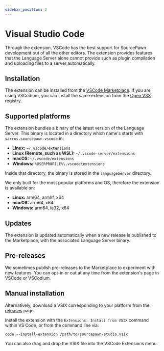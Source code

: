 ```yaml
---
sidebar_position: 2
---
```


# Visual Studio Code

Through the extension, VSCode has the best support for SourcePawn development out of all the other editors. The extension provides features that the Language Server alone cannot provide such as plugin compilation and uploading files to a server automatically.

## Installation

The extension can be installed from the [VSCode Marketplace](https://marketplace.visualstudio.com/items?itemName=Sarrus.sourcepawn-vscode). If you are using VSCodium, you can install the same extension from the [Open VSX](https://open-vsx.org/?search=sourcepawn) registry.

## Supported platforms

The extension bundles a binary of the latest version of the Language Server. This binary is located in a directory which name's starts with `sarrus.sourcepawn-vscode` in:

- **Linux:** `~/.vscode/extensions`
- **Linux (Remote, such as WSL):** `~/.vscode-server/extensions`
- **macOS:** `~/.vscode/extensions`
- **Windows:** `%USERPROFILE%\.vscode\extensions`

Inside that directory, the binary is stored in the `languageServer` directory.

We only built for the most popular platforms and OS, therefore the extension is available on:

- **Linux:** arm64, armhf, x64
- **macOS:** arm64, x64
- **Windows:** arm64, ia32, x64

## Updates

The extension is updated automatically when a new release is published to the Marketplace, with the associated Language Server binary.

## Pre-releases

We sometimes publish pre-releases to the Marketplace to experiment with new features. You can opt-in or out at any time from the extension's page in VSCode or VSCodium.

## Manual installation

Alternatively, download a VSIX corresponding to your platform from the [releases](https://github.com/Sarrus1/sourcepawn-vscode/releases/latest) page.

Install the extension with the `Extensions: Install from VSIX` command within VS Code, or from the command line via:

```shell
code --install-extension /path/to/sourcepawn-studio.vsix
```

You can also drag and drop the VSIX file into the VSCode Extensions menu.
